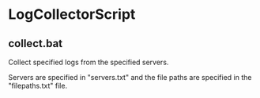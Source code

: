 # LogCollectorScript

## collect.bat
Collect specified logs from the specified servers.  

Servers are specified in "servers.txt" and the file paths are specified in the "filepaths.txt" file.  

